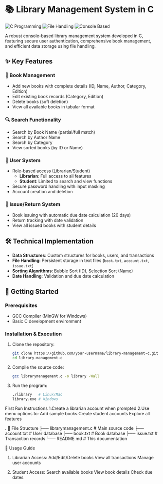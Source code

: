 # 📚 Library Management System in C

![C Programming](https://img.shields.io/badge/Language-C-blue)
![File Handling](https://img.shields.io/badge/Feature-File_Handling-green)
![Console Based](https://img.shields.io/badge/Interface-Console-lightgrey)

A robust console-based library management system developed in C, featuring secure user authentication, comprehensive book management, and efficient data storage using file handling.

## ✨ Key Features

### 📖 Book Management
- Add new books with complete details (ID, Name, Author, Category, Edition)
- Edit existing book records (Category, Edition)
- Delete books (soft deletion)
- View all available books in tabular format

### 🔍 Search Functionality
- Search by Book Name (partial/full match)
- Search by Author Name
- Search by Category
- View sorted books (by ID or Name)

### 👥 User System
- Role-based access (Librarian/Student)
  - **Librarian**: Full access to all features
  - **Student**: Limited to search and view functions
- Secure password handling with input masking
- Account creation and deletion

### 📅 Issue/Return System
- Book issuing with automatic due date calculation (20 days)
- Return tracking with date validation
- View all issued books with student details

## 🛠️ Technical Implementation
- **Data Structures**: Custom structures for books, users, and transactions
- **File Handling**: Persistent storage in text files (`book.txt`, `account.txt`, `issue.txt`)
- **Sorting Algorithms**: Bubble Sort (ID), Selection Sort (Name)
- **Date Handling**: Validation and due date calculation

## 🚀 Getting Started

### Prerequisites
- GCC Compiler (MinGW for Windows)
- Basic C development environment

### Installation & Execution
1. Clone the repository:
   ```bash
   git clone https://github.com/your-username/library-management-c.git
   cd library-management-c
2. Compile the source code:
   ```bash
   gcc librarymanagement.c -o library -Wall
3. Run the program:
   ```bash
   ./library   # Linux/Mac
   library.exe # Windows

First Run Instructions
 1.Create a librarian account when prompted
 2.Use menu options to:
	Add sample books
	Create student accounts
	Explore all features

.
🧰 File Structure
├── librarymanagement.c  # Main source code
├── account.txt          # User database
├── book.txt             # Book database
├── issue.txt            # Transaction records
└── README.md            # This documentation

📝 Usage Guide
1. Librarian Access:
	Add/Edit/Delete books
	View all transactions
	Manage user accounts

2. Student Access:
	Search available books
	View book details
	Check due dates
